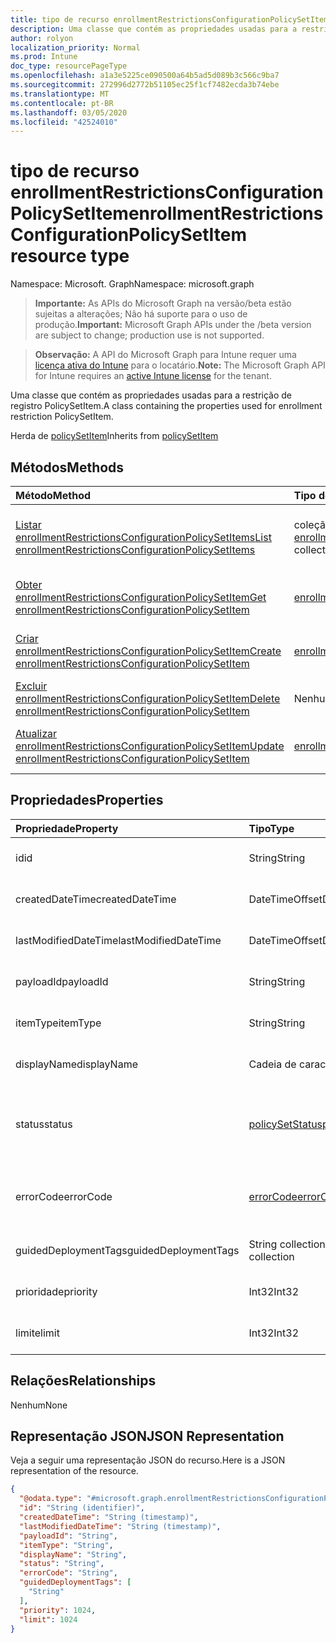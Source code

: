 ```yaml
---
title: tipo de recurso enrollmentRestrictionsConfigurationPolicySetItem
description: Uma classe que contém as propriedades usadas para a restrição de registro PolicySetItem.
author: rolyon
localization_priority: Normal
ms.prod: Intune
doc_type: resourcePageType
ms.openlocfilehash: a1a3e5225ce090500a64b5ad5d089b3c566c9ba7
ms.sourcegitcommit: 272996d2772b51105ec25f1cf7482ecda3b74ebe
ms.translationtype: MT
ms.contentlocale: pt-BR
ms.lasthandoff: 03/05/2020
ms.locfileid: "42524010"
---
```

# <a name="enrollmentrestrictionsconfigurationpolicysetitem-resource-type"></a><span data-ttu-id="2cffe-103">tipo de recurso enrollmentRestrictionsConfigurationPolicySetItem</span><span class="sxs-lookup"><span data-stu-id="2cffe-103">enrollmentRestrictionsConfigurationPolicySetItem resource type</span></span>

<span data-ttu-id="2cffe-104">Namespace: Microsoft. Graph</span><span class="sxs-lookup"><span data-stu-id="2cffe-104">Namespace: microsoft.graph</span></span>

> <span data-ttu-id="2cffe-105">**Importante:** As APIs do Microsoft Graph na versão/beta estão sujeitas a alterações; Não há suporte para o uso de produção.</span><span class="sxs-lookup"><span data-stu-id="2cffe-105">**Important:** Microsoft Graph APIs under the /beta version are subject to change; production use is not supported.</span></span>

> <span data-ttu-id="2cffe-106">**Observação:** A API do Microsoft Graph para Intune requer uma [licença ativa do Intune](https://go.microsoft.com/fwlink/?linkid=839381) para o locatário.</span><span class="sxs-lookup"><span data-stu-id="2cffe-106">**Note:** The Microsoft Graph API for Intune requires an [active Intune license](https://go.microsoft.com/fwlink/?linkid=839381) for the tenant.</span></span>

<span data-ttu-id="2cffe-107">Uma classe que contém as propriedades usadas para a restrição de registro PolicySetItem.</span><span class="sxs-lookup"><span data-stu-id="2cffe-107">A class containing the properties used for enrollment restriction PolicySetItem.</span></span>


<span data-ttu-id="2cffe-108">Herda de [policySetItem](../resources/intune-policyset-policysetitem.md)</span><span class="sxs-lookup"><span data-stu-id="2cffe-108">Inherits from [policySetItem](../resources/intune-policyset-policysetitem.md)</span></span>

## <a name="methods"></a><span data-ttu-id="2cffe-109">Métodos</span><span class="sxs-lookup"><span data-stu-id="2cffe-109">Methods</span></span>
|<span data-ttu-id="2cffe-110">Método</span><span class="sxs-lookup"><span data-stu-id="2cffe-110">Method</span></span>|<span data-ttu-id="2cffe-111">Tipo de retorno</span><span class="sxs-lookup"><span data-stu-id="2cffe-111">Return Type</span></span>|<span data-ttu-id="2cffe-112">Descrição</span><span class="sxs-lookup"><span data-stu-id="2cffe-112">Description</span></span>|
|:---|:---|:---|
|[<span data-ttu-id="2cffe-113">Listar enrollmentRestrictionsConfigurationPolicySetItems</span><span class="sxs-lookup"><span data-stu-id="2cffe-113">List enrollmentRestrictionsConfigurationPolicySetItems</span></span>](../api/intune-policyset-enrollmentrestrictionsconfigurationpolicysetitem-list.md)|<span data-ttu-id="2cffe-114">coleção [enrollmentRestrictionsConfigurationPolicySetItem](../resources/intune-policyset-enrollmentrestrictionsconfigurationpolicysetitem.md)</span><span class="sxs-lookup"><span data-stu-id="2cffe-114">[enrollmentRestrictionsConfigurationPolicySetItem](../resources/intune-policyset-enrollmentrestrictionsconfigurationpolicysetitem.md) collection</span></span>|<span data-ttu-id="2cffe-115">Listar Propriedades e relações dos objetos [enrollmentRestrictionsConfigurationPolicySetItem](../resources/intune-policyset-enrollmentrestrictionsconfigurationpolicysetitem.md) .</span><span class="sxs-lookup"><span data-stu-id="2cffe-115">List properties and relationships of the [enrollmentRestrictionsConfigurationPolicySetItem](../resources/intune-policyset-enrollmentrestrictionsconfigurationpolicysetitem.md) objects.</span></span>|
|[<span data-ttu-id="2cffe-116">Obter enrollmentRestrictionsConfigurationPolicySetItem</span><span class="sxs-lookup"><span data-stu-id="2cffe-116">Get enrollmentRestrictionsConfigurationPolicySetItem</span></span>](../api/intune-policyset-enrollmentrestrictionsconfigurationpolicysetitem-get.md)|[<span data-ttu-id="2cffe-117">enrollmentRestrictionsConfigurationPolicySetItem</span><span class="sxs-lookup"><span data-stu-id="2cffe-117">enrollmentRestrictionsConfigurationPolicySetItem</span></span>](../resources/intune-policyset-enrollmentrestrictionsconfigurationpolicysetitem.md)|<span data-ttu-id="2cffe-118">Leia as propriedades e as relações do objeto [enrollmentRestrictionsConfigurationPolicySetItem](../resources/intune-policyset-enrollmentrestrictionsconfigurationpolicysetitem.md) .</span><span class="sxs-lookup"><span data-stu-id="2cffe-118">Read properties and relationships of the [enrollmentRestrictionsConfigurationPolicySetItem](../resources/intune-policyset-enrollmentrestrictionsconfigurationpolicysetitem.md) object.</span></span>|
|[<span data-ttu-id="2cffe-119">Criar enrollmentRestrictionsConfigurationPolicySetItem</span><span class="sxs-lookup"><span data-stu-id="2cffe-119">Create enrollmentRestrictionsConfigurationPolicySetItem</span></span>](../api/intune-policyset-enrollmentrestrictionsconfigurationpolicysetitem-create.md)|[<span data-ttu-id="2cffe-120">enrollmentRestrictionsConfigurationPolicySetItem</span><span class="sxs-lookup"><span data-stu-id="2cffe-120">enrollmentRestrictionsConfigurationPolicySetItem</span></span>](../resources/intune-policyset-enrollmentrestrictionsconfigurationpolicysetitem.md)|<span data-ttu-id="2cffe-121">Criar um novo objeto [enrollmentRestrictionsConfigurationPolicySetItem](../resources/intune-policyset-enrollmentrestrictionsconfigurationpolicysetitem.md) .</span><span class="sxs-lookup"><span data-stu-id="2cffe-121">Create a new [enrollmentRestrictionsConfigurationPolicySetItem](../resources/intune-policyset-enrollmentrestrictionsconfigurationpolicysetitem.md) object.</span></span>|
|[<span data-ttu-id="2cffe-122">Excluir enrollmentRestrictionsConfigurationPolicySetItem</span><span class="sxs-lookup"><span data-stu-id="2cffe-122">Delete enrollmentRestrictionsConfigurationPolicySetItem</span></span>](../api/intune-policyset-enrollmentrestrictionsconfigurationpolicysetitem-delete.md)|<span data-ttu-id="2cffe-123">Nenhum</span><span class="sxs-lookup"><span data-stu-id="2cffe-123">None</span></span>|<span data-ttu-id="2cffe-124">Exclui [enrollmentRestrictionsConfigurationPolicySetItem](../resources/intune-policyset-enrollmentrestrictionsconfigurationpolicysetitem.md).</span><span class="sxs-lookup"><span data-stu-id="2cffe-124">Deletes a [enrollmentRestrictionsConfigurationPolicySetItem](../resources/intune-policyset-enrollmentrestrictionsconfigurationpolicysetitem.md).</span></span>|
|[<span data-ttu-id="2cffe-125">Atualizar enrollmentRestrictionsConfigurationPolicySetItem</span><span class="sxs-lookup"><span data-stu-id="2cffe-125">Update enrollmentRestrictionsConfigurationPolicySetItem</span></span>](../api/intune-policyset-enrollmentrestrictionsconfigurationpolicysetitem-update.md)|[<span data-ttu-id="2cffe-126">enrollmentRestrictionsConfigurationPolicySetItem</span><span class="sxs-lookup"><span data-stu-id="2cffe-126">enrollmentRestrictionsConfigurationPolicySetItem</span></span>](../resources/intune-policyset-enrollmentrestrictionsconfigurationpolicysetitem.md)|<span data-ttu-id="2cffe-127">Atualiza as propriedades de um objeto [enrollmentRestrictionsConfigurationPolicySetItem](../resources/intune-policyset-enrollmentrestrictionsconfigurationpolicysetitem.md) .</span><span class="sxs-lookup"><span data-stu-id="2cffe-127">Update the properties of a [enrollmentRestrictionsConfigurationPolicySetItem](../resources/intune-policyset-enrollmentrestrictionsconfigurationpolicysetitem.md) object.</span></span>|

## <a name="properties"></a><span data-ttu-id="2cffe-128">Propriedades</span><span class="sxs-lookup"><span data-stu-id="2cffe-128">Properties</span></span>
|<span data-ttu-id="2cffe-129">Propriedade</span><span class="sxs-lookup"><span data-stu-id="2cffe-129">Property</span></span>|<span data-ttu-id="2cffe-130">Tipo</span><span class="sxs-lookup"><span data-stu-id="2cffe-130">Type</span></span>|<span data-ttu-id="2cffe-131">Descrição</span><span class="sxs-lookup"><span data-stu-id="2cffe-131">Description</span></span>|
|:---|:---|:---|
|<span data-ttu-id="2cffe-132">id</span><span class="sxs-lookup"><span data-stu-id="2cffe-132">id</span></span>|<span data-ttu-id="2cffe-133">String</span><span class="sxs-lookup"><span data-stu-id="2cffe-133">String</span></span>|<span data-ttu-id="2cffe-134">Chave do MobileAppPolicySetItem.</span><span class="sxs-lookup"><span data-stu-id="2cffe-134">Key of the MobileAppPolicySetItem.</span></span> <span data-ttu-id="2cffe-135">Herdado de [policySetItem](../resources/intune-policyset-policysetitem.md)</span><span class="sxs-lookup"><span data-stu-id="2cffe-135">Inherited from [policySetItem](../resources/intune-policyset-policysetitem.md)</span></span>|
|<span data-ttu-id="2cffe-136">createdDateTime</span><span class="sxs-lookup"><span data-stu-id="2cffe-136">createdDateTime</span></span>|<span data-ttu-id="2cffe-137">DateTimeOffset</span><span class="sxs-lookup"><span data-stu-id="2cffe-137">DateTimeOffset</span></span>|<span data-ttu-id="2cffe-138">Hora de criação do PolicySetItem.</span><span class="sxs-lookup"><span data-stu-id="2cffe-138">Creation time of the PolicySetItem.</span></span> <span data-ttu-id="2cffe-139">Herdado de [policySetItem](../resources/intune-policyset-policysetitem.md)</span><span class="sxs-lookup"><span data-stu-id="2cffe-139">Inherited from [policySetItem](../resources/intune-policyset-policysetitem.md)</span></span>|
|<span data-ttu-id="2cffe-140">lastModifiedDateTime</span><span class="sxs-lookup"><span data-stu-id="2cffe-140">lastModifiedDateTime</span></span>|<span data-ttu-id="2cffe-141">DateTimeOffset</span><span class="sxs-lookup"><span data-stu-id="2cffe-141">DateTimeOffset</span></span>|<span data-ttu-id="2cffe-142">Hora da última modificação do PolicySetItem.</span><span class="sxs-lookup"><span data-stu-id="2cffe-142">Last modified time of the PolicySetItem.</span></span> <span data-ttu-id="2cffe-143">Herdado de [policySetItem](../resources/intune-policyset-policysetitem.md)</span><span class="sxs-lookup"><span data-stu-id="2cffe-143">Inherited from [policySetItem](../resources/intune-policyset-policysetitem.md)</span></span>|
|<span data-ttu-id="2cffe-144">payloadId</span><span class="sxs-lookup"><span data-stu-id="2cffe-144">payloadId</span></span>|<span data-ttu-id="2cffe-145">String</span><span class="sxs-lookup"><span data-stu-id="2cffe-145">String</span></span>|<span data-ttu-id="2cffe-146">PayloadId do PolicySetItem.</span><span class="sxs-lookup"><span data-stu-id="2cffe-146">PayloadId of the PolicySetItem.</span></span> <span data-ttu-id="2cffe-147">Herdado de [policySetItem](../resources/intune-policyset-policysetitem.md)</span><span class="sxs-lookup"><span data-stu-id="2cffe-147">Inherited from [policySetItem](../resources/intune-policyset-policysetitem.md)</span></span>|
|<span data-ttu-id="2cffe-148">itemType</span><span class="sxs-lookup"><span data-stu-id="2cffe-148">itemType</span></span>|<span data-ttu-id="2cffe-149">String</span><span class="sxs-lookup"><span data-stu-id="2cffe-149">String</span></span>|<span data-ttu-id="2cffe-150">policySetType do PolicySetItem.</span><span class="sxs-lookup"><span data-stu-id="2cffe-150">policySetType of the PolicySetItem.</span></span> <span data-ttu-id="2cffe-151">Herdado de [policySetItem](../resources/intune-policyset-policysetitem.md)</span><span class="sxs-lookup"><span data-stu-id="2cffe-151">Inherited from [policySetItem](../resources/intune-policyset-policysetitem.md)</span></span>|
|<span data-ttu-id="2cffe-152">displayName</span><span class="sxs-lookup"><span data-stu-id="2cffe-152">displayName</span></span>|<span data-ttu-id="2cffe-153">Cadeia de caracteres</span><span class="sxs-lookup"><span data-stu-id="2cffe-153">String</span></span>|<span data-ttu-id="2cffe-154">DisplayName do PolicySetItem.</span><span class="sxs-lookup"><span data-stu-id="2cffe-154">DisplayName of the PolicySetItem.</span></span> <span data-ttu-id="2cffe-155">Herdado de [policySetItem](../resources/intune-policyset-policysetitem.md)</span><span class="sxs-lookup"><span data-stu-id="2cffe-155">Inherited from [policySetItem](../resources/intune-policyset-policysetitem.md)</span></span>|
|<span data-ttu-id="2cffe-156">status</span><span class="sxs-lookup"><span data-stu-id="2cffe-156">status</span></span>|[<span data-ttu-id="2cffe-157">policySetStatus</span><span class="sxs-lookup"><span data-stu-id="2cffe-157">policySetStatus</span></span>](../resources/intune-policyset-policysetstatus.md)|<span data-ttu-id="2cffe-158">Status do PolicySetItem.</span><span class="sxs-lookup"><span data-stu-id="2cffe-158">Status of the PolicySetItem.</span></span> <span data-ttu-id="2cffe-159">Herdado de [policySetItem](../resources/intune-policyset-policysetitem.md).</span><span class="sxs-lookup"><span data-stu-id="2cffe-159">Inherited from [policySetItem](../resources/intune-policyset-policysetitem.md).</span></span> <span data-ttu-id="2cffe-160">Os valores possíveis são: `unknown`, `validating`, `partialSuccess`, `success`, `error`, `notAssigned`.</span><span class="sxs-lookup"><span data-stu-id="2cffe-160">Possible values are: `unknown`, `validating`, `partialSuccess`, `success`, `error`, `notAssigned`.</span></span>|
|<span data-ttu-id="2cffe-161">errorCode</span><span class="sxs-lookup"><span data-stu-id="2cffe-161">errorCode</span></span>|[<span data-ttu-id="2cffe-162">errorCode</span><span class="sxs-lookup"><span data-stu-id="2cffe-162">errorCode</span></span>](../resources/intune-policyset-errorcode.md)|<span data-ttu-id="2cffe-163">Código de erro, caso algum tenha ocorrido.</span><span class="sxs-lookup"><span data-stu-id="2cffe-163">Error code if any occured.</span></span> <span data-ttu-id="2cffe-164">Herdado de [policySetItem](../resources/intune-policyset-policysetitem.md).</span><span class="sxs-lookup"><span data-stu-id="2cffe-164">Inherited from [policySetItem](../resources/intune-policyset-policysetitem.md).</span></span> <span data-ttu-id="2cffe-165">Os valores possíveis são: `noError`, `unauthorized`, `notFound`, `deleted`.</span><span class="sxs-lookup"><span data-stu-id="2cffe-165">Possible values are: `noError`, `unauthorized`, `notFound`, `deleted`.</span></span>|
|<span data-ttu-id="2cffe-166">guidedDeploymentTags</span><span class="sxs-lookup"><span data-stu-id="2cffe-166">guidedDeploymentTags</span></span>|<span data-ttu-id="2cffe-167">String collection</span><span class="sxs-lookup"><span data-stu-id="2cffe-167">String collection</span></span>|<span data-ttu-id="2cffe-168">Marcas da implantação dirigida herdadas de [policySetItem](../resources/intune-policyset-policysetitem.md)</span><span class="sxs-lookup"><span data-stu-id="2cffe-168">Tags of the guided deployment Inherited from [policySetItem](../resources/intune-policyset-policysetitem.md)</span></span>|
|<span data-ttu-id="2cffe-169">prioridade</span><span class="sxs-lookup"><span data-stu-id="2cffe-169">priority</span></span>|<span data-ttu-id="2cffe-170">Int32</span><span class="sxs-lookup"><span data-stu-id="2cffe-170">Int32</span></span>|<span data-ttu-id="2cffe-171">Prioridade do EnrollmentRestrictionsConfigurationPolicySetItem.</span><span class="sxs-lookup"><span data-stu-id="2cffe-171">Priority of the EnrollmentRestrictionsConfigurationPolicySetItem.</span></span>|
|<span data-ttu-id="2cffe-172">limite</span><span class="sxs-lookup"><span data-stu-id="2cffe-172">limit</span></span>|<span data-ttu-id="2cffe-173">Int32</span><span class="sxs-lookup"><span data-stu-id="2cffe-173">Int32</span></span>|<span data-ttu-id="2cffe-174">Limite do EnrollmentRestrictionsConfigurationPolicySetItem.</span><span class="sxs-lookup"><span data-stu-id="2cffe-174">Limit of the EnrollmentRestrictionsConfigurationPolicySetItem.</span></span>|

## <a name="relationships"></a><span data-ttu-id="2cffe-175">Relações</span><span class="sxs-lookup"><span data-stu-id="2cffe-175">Relationships</span></span>
<span data-ttu-id="2cffe-176">Nenhum</span><span class="sxs-lookup"><span data-stu-id="2cffe-176">None</span></span>

## <a name="json-representation"></a><span data-ttu-id="2cffe-177">Representação JSON</span><span class="sxs-lookup"><span data-stu-id="2cffe-177">JSON Representation</span></span>
<span data-ttu-id="2cffe-178">Veja a seguir uma representação JSON do recurso.</span><span class="sxs-lookup"><span data-stu-id="2cffe-178">Here is a JSON representation of the resource.</span></span>
<!-- {
  "blockType": "resource",
  "keyProperty": "id",
  "@odata.type": "microsoft.graph.enrollmentRestrictionsConfigurationPolicySetItem"
}
-->
``` json
{
  "@odata.type": "#microsoft.graph.enrollmentRestrictionsConfigurationPolicySetItem",
  "id": "String (identifier)",
  "createdDateTime": "String (timestamp)",
  "lastModifiedDateTime": "String (timestamp)",
  "payloadId": "String",
  "itemType": "String",
  "displayName": "String",
  "status": "String",
  "errorCode": "String",
  "guidedDeploymentTags": [
    "String"
  ],
  "priority": 1024,
  "limit": 1024
}
```



